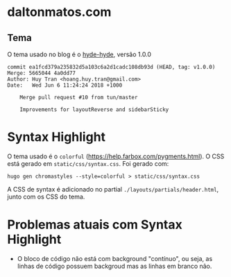# daltonmatos.com


## Tema

O tema usado no blog é o [hyde-hyde](https://github.com/htr3n/hyde-hyde), versão 1.0.0

```
commit ea1fcd379a235832d5a103c6a2d1cadc108db93d (HEAD, tag: v1.0.0)
Merge: 5665044 4a0dd77
Author: Huy Tran <hoang.huy.tran@gmail.com>
Date:   Wed Jun 6 11:24:24 2018 +1000

    Merge pull request #10 from tun/master

    Improvements for layoutReverse and sidebarSticky
```

# Syntax Highlight

O tema usado é o `colorful` (https://help.farbox.com/pygments.html). O CSS está gerado em `static/css/syntax.css`. Foi gerado com:

```
hugo gen chromastyles --style=colorful > static/css/syntax.css
```

A CSS de syntax é adicionado no partial `./layouts/partials/header.html`, junto com os CSS do tema.


# Problemas atuais com Syntax Highlight

* O bloco de código não está com background "contínuo", ou seja, as linhas de código possuem backgroud mas as linhas em branco não.

